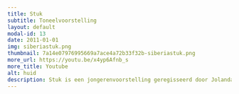 ```yaml
---
title: Stuk
subtitle: Toneelvoorstelling
layout: default
modal-id: 13
date: 2011-01-01
img: siberiastuk.png
thumbnail: 7a14e07976995669a7ace4a72b33f32b-siberiastuk.png
more_url: https://youtu.be/x4yp6Afnb_s
more_title: Youtube
alt: huid
description: Stuk is een jongerenvoorstelling geregisseerd door Jolanda Spoel, naar het gelijknamige boek van de Rotterdamse schrijfster Judith Visser. Elizabeth wordt op school op een vreselijke en onzichtbare manier gepest. Ze verliest hierdoor langzaam maar zeker haar grip op de realiteit en neemt uiteindelijk een onomkeerbaar besluit. De leerlingen zijn getuige van een theatrale thriller tussen de schoolbanken.
---
```

